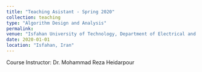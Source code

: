 ```yaml
---
title: "Teaching Asistant - Spring 2020"
collection: teaching
type: "Algorithm Design and Analysis"
permalink:
venue: "Isfahan University of Technology, Department of Electrical and Computer Engineering"
date: 2020-01-01
location: "Isfahan, Iran"
---
```


Course Instructor: Dr. Mohammad Reza Heidarpour
